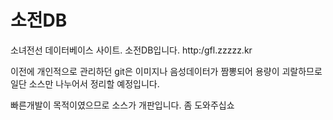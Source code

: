 # 소전DB
소녀전선 데이터베이스 사이트. 소전DB입니다. http:/gfl.zzzzz.kr


이전에 개인적으로 관리하던 git은 이미지나 음성데이터가 짬뽕되어 용량이 괴랄하므로 일단 소스만 나누어서  정리할 예정입니다.

빠른개발이 목적이였으므로 소스가 개판입니다. 좀 도와주십쇼
